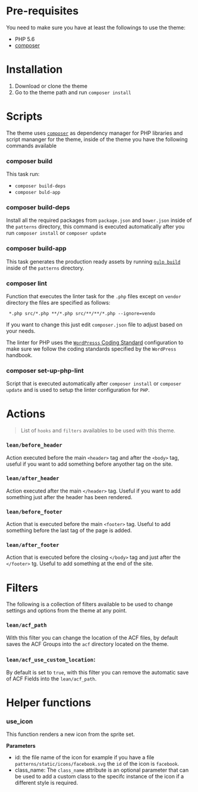 # Pre-requisites

You need to make sure you have at least the followings to use the theme:

- PHP 5.6
- [composer](https://getcomposer.org/doc/00-intro.md)

# Installation

1. Download or clone the theme
2. Go to the theme path and run `composer install`

# Scripts

The theme uses [`composer`](https://getcomposer.org/doc/00-intro.md) as dependency manager for PHP
libraries and script mananger for the theme, inside of the theme you have the following commands
available

### composer build

This task run: 

- `composer build-deps`
- `composer buld-app`

### composer build-deps

Install all the required packages from `package.json` and `bower.json` inside of the `patterns`
directory, this command is executed automatically after you run `composer install` or `composer
update`

### composer build-app

This task generates the production ready assets by running [`gulp build`](patterns#gulp-build) 
inside of the `patterns` directory.

### composer lint

Function that executes the linter task for the `.php` files except on `vendor` directory the files
are specified as follows: 

```
 *.php src/*.php **/*.php src/**/**/*.php --ignore=vendo
```

If you want to change this just edit `composer.json` file to adjust based on your needs. 

The linter for PHP uses the [`WordPresss` Coding Standard](https://github.com/WordPress-Coding-Standards/WordPress-Coding-Standards) 
configuration to make sure we follow the coding standards specified by the `WordPress` handbook.

### composer set-up-php-lint

Script that is executed automatically after `composer install` or `composer update` and is used to
setup the linter configuration for `PHP`.

# Actions

> List of `hooks` and `filters` availables to be used with this theme.

### `lean/before_header`

Action executed before the main `<header>` tag and after the `<body>` tag, useful
if you want to add something before anyother tag on the site.

### `lean/after_header`

Action executed after the main `</header>` tag. Useful if you want to add something
just after the header has been rendered.

### `lean/before_footer`

Action that is executed before the main `<footer>` tag. Useful to add something 
before the last tag of the page is added.

### `lean/after_footer`

Action that is executed before the closing `</body>` tag and just after the 
`</footer>` tg. Useful to add something at the end of the site.

# Filters

The following is a collection of filters available to be used to change settings
and options from the theme at any point.

### `lean/acf_path`

With this filter you can change the location of the ACF files, by default saves 
the ACF Groups into the `acf` directory located on the theme.

### `lean/acf_use_custom_location`:

By default is set to `true`, with this filter you can remove the automatic 
save of ACF Fields into the `lean/acf_path`.

# Helper functions

### use_icon

This function renders a new icon from the sprite set.

**Parameters**

- id: the file name of the icon for example if you have a file 
`patterns/static/icons/facebook.svg` the `id` of the icon is `facebook`.
- class_name: The `class_name` attribute is an optional parameter that can be 
used to add a custom class to the specifc instance of the icon if a different 
style is required.
